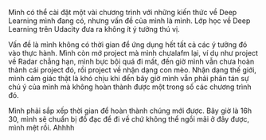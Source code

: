 
Mình có thể cài đặt một vài chương trình với những kiến thức về Deep Learning mình đang có, nhưng vấn đề của mình là mình. Lớp học về Deep Learning trên Udacity đưa ra không ít ý tưởng thú vị.

Vấn đề là mình không có thời gian để ứng dụng hết tất cả các ý tưởng đó vào thực hành. Mình còn mớ project mà mình chưalafm lại, ví dụ như project về Radar chẳng hạn, mình bực bội quá đi mất, đến giờ mình vẫn chưa hoàn thành cái project đó, rồi project về nhận dạng con mèo. Nhận dạng thế giới, mình cảm giác thật là khó chịu khi đến bây giờ mình vẫn phải phân tán sự chú ý của mình mà không hoàn thành được một trong số các chương trình đó.

Mình phải sắp xếp thời gian để hoàn thành chúng mới được. 
Bây giờ là 16h 30, mình sẽ chuẩn bị đồ đạc để đi về chứ không thể ngồi mãi ở đây được, mình mệt rồi. Ahhhh
